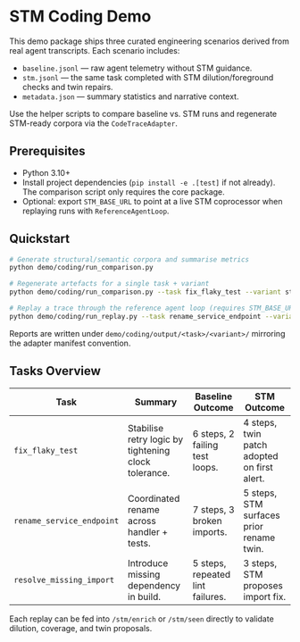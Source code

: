 # STM Coding Demo

This demo package ships three curated engineering scenarios derived from real agent transcripts. Each scenario includes:

* `baseline.jsonl` — raw agent telemetry without STM guidance.
* `stm.jsonl` — the same task completed with STM dilution/foreground checks and twin repairs.
* `metadata.json` — summary statistics and narrative context.

Use the helper scripts to compare baseline vs. STM runs and regenerate STM-ready corpora via the `CodeTraceAdapter`.

## Prerequisites

* Python 3.10+
* Install project dependencies (`pip install -e .[test]` if not already). The comparison script only requires the core package.
* Optional: export `STM_BASE_URL` to point at a live STM coprocessor when replaying runs with `ReferenceAgentLoop`.

## Quickstart

```bash
# Generate structural/semantic corpora and summarise metrics
python demo/coding/run_comparison.py

# Regenerate artefacts for a single task + variant
python demo/coding/run_comparison.py --task fix_flaky_test --variant stm

# Replay a trace through the reference agent loop (requires STM_BASE_URL)
python demo/coding/run_replay.py --task rename_service_endpoint --variant stm
```

Reports are written under `demo/coding/output/<task>/<variant>/` mirroring the adapter manifest convention.

## Tasks Overview

| Task | Summary | Baseline Outcome | STM Outcome |
| --- | --- | --- | --- |
| `fix_flaky_test` | Stabilise retry logic by tightening clock tolerance. | 6 steps, 2 failing test loops. | 4 steps, twin patch adopted on first alert. |
| `rename_service_endpoint` | Coordinated rename across handler + tests. | 7 steps, 3 broken imports. | 5 steps, STM surfaces prior rename twin. |
| `resolve_missing_import` | Introduce missing dependency in build. | 5 steps, repeated lint failures. | 3 steps, STM proposes import fix. |

Each replay can be fed into `/stm/enrich` or `/stm/seen` directly to validate dilution, coverage, and twin proposals.

